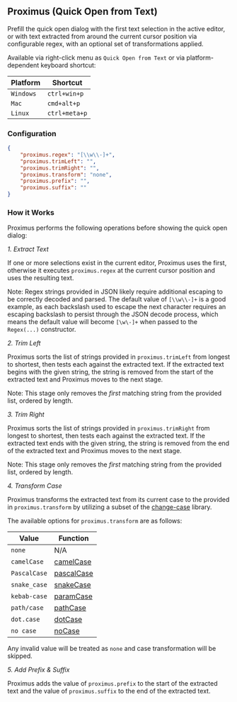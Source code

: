 ## Proximus (Quick Open from Text)

Prefill the quick open dialog with the first text selection in the active editor, or with text extracted from around the current cursor position via configurable regex, with an optional set of transformations applied.

Available via right-click menu as `Quick Open from Text` or via platform-dependent keyboard shortcut:

| Platform  | Shortcut |
| ---       | ---      |
| `Windows` | `ctrl+win+p`  |
| `Mac`     | `cmd+alt+p`   |
| `Linux`   | `ctrl+meta+p` |

### Configuration

```json
{
    "proximus.regex": "[\\w\\-]+",
    "proximus.trimLeft": "",
    "proximus.trimRight": "",
    "proximus.transform": "none",
    "proximus.prefix": "",
    "proximus.suffix": ""
}
```

### How it Works

Proximus performs the following operations before showing the quick open dialog:

*1. Extract Text*

If one or more selections exist in the current editor, Proximus uses the first, otherwise it executes `proximus.regex` at the current cursor position and uses the resulting text.

Note: Regex strings provided in JSON likely require additional escaping to be correctly decoded and parsed. The default value of `[\\w\\-]+` is a good example, as each backslash used to escape the next character requires an escaping backslash to persist through the JSON decode process, which means the default value will become `[\w\-]+` when passed to the `Regex(...)` constructor.

*2. Trim Left*

Proximus sorts the list of strings provided in `proximus.trimLeft` from longest to shortest, then tests each against the extracted text. If the extracted text begins with the given string, the string is removed from the start of the extracted text and Proximus moves to the next stage.

Note: This stage only removes the _first_ matching string from the provided list, ordered by length.

*3. Trim Right*

Proximus sorts the list of strings provided in `proximus.trimRight` from longest to shortest, then tests each against the extracted text. If the extracted text ends with the given string, the string is removed from the end of the extracted text and Proximus moves to the next stage.

Note: This stage only removes the _first_ matching string from the provided list, ordered by length.

*4. Transform Case*

Proximus transforms the extracted text from its current case to the provided in `proximus.transform` by utilizing a subset of the [change-case](https://www.npmjs.com/package/change-case) library.

The available options for `proximus.transform` are as follows:

| Value        | Function |
| ---          | ---      |
| `none`       | N/A      |
| `camelCase`  | [camelCase](https://www.npmjs.com/package/change-case#camelcase)   |
| `PascalCase` | [pascalCase](https://www.npmjs.com/package/change-case#pascalcase) |
| `snake_case` | [snakeCase](https://www.npmjs.com/package/change-case#snakecase)   |
| `kebab-case` | [paramCase](https://www.npmjs.com/package/change-case#paramcase)   |
| `path/case`  | [pathCase](https://www.npmjs.com/package/change-case#pathcase)     |
| `dot.case`   | [dotCase](https://www.npmjs.com/package/change-case#dotcase)       |
| `no case`    | [noCase](https://www.npmjs.com/package/change-case#nocase)         |

Any invalid value will be treated as `none` and case transformation will be skipped.

*5. Add Prefix & Suffix*

Proximus adds the value of `proximus.prefix` to the start of the extracted text and the value of `proximus.suffix` to the end of the extracted text.
